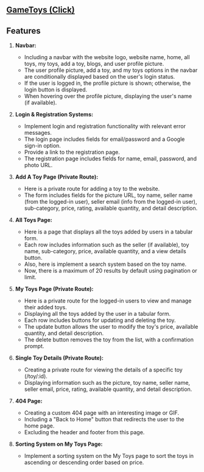 ## [GameToys (Click)](https://video-gaming-toys.web.app/)

## Features

1. **Navbar:**

   - Including a navbar with the website logo, website name, home, all toys, my toys, add a toy, blogs, and user profile picture.
   - The user profile picture, add a toy, and my toys options in the navbar are conditionally displayed based on the user's login status.
   - If the user is logged in, the profile picture is shown; otherwise, the login button is displayed.
   - When hovering over the profile picture, displaying the user's name (if available).

2. **Login & Registration Systems:**

   - Implement login and registration functionality with relevant error messages.
   - The login page includes fields for email/password and a Google sign-in option.
   - Provide a link to the registration page.
   - The registration page includes fields for name, email, password, and photo URL.

3. **Add A Toy Page (Private Route):**

   - Here is a private route for adding a toy to the website.
   - The form includes fields for the picture URL, toy name, seller name (from the logged-in user), seller email (info from the logged-in user), sub-category, price, rating, available quantity, and detail description.

4. **All Toys Page:**

   - Here is a page that displays all the toys added by users in a tabular form.
   - Each row includes information such as the seller (if available), toy name, sub-category, price, available quantity, and a view details button.
   - Also, here is implement a search system based on the toy name.
   - Now, there is a maximum of 20 results by default using pagination or limit.

5. **My Toys Page (Private Route):**

   - Here is a private route for the logged-in users to view and manage their added toys.
   - Displaying all the toys added by the user in a tabular form.
   - Each row includes buttons for updating and deleting the toy.
   - The update button allows the user to modify the toy's price, available quantity, and detail description.
   - The delete button removes the toy from the list, with a confirmation prompt.

6. **Single Toy Details (Private Route):**

   - Creating a private route for viewing the details of a specific toy (/toy/:id).
   - Displaying information such as the picture, toy name, seller name, seller email, price, rating, available quantity, and detail description.

7. **404 Page:**

   - Creating a custom 404 page with an interesting image or GIF.
   - Including a "Back to Home" button that redirects the user to the home page.
   - Excluding the header and footer from this page.

8. **Sorting System on My Toys Page:**
   - Implement a sorting system on the My Toys page to sort the toys in ascending or descending order based on price.
